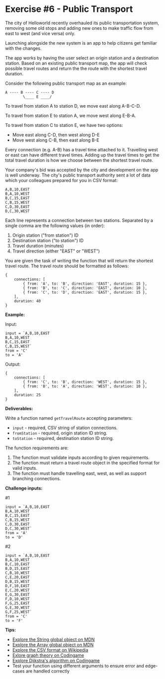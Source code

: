 # Exercise #6 - Public Transport

The city of Helloworld recently overhauled its public transportation system, removing some old stops and adding new ones to make traffic flow from east to west (and vice versa) only.

Launching alongside the new system is an app to help citizens get familiar with the changes.

The app works by having the user select an origin station and a destination station. Based on an existing public transport map, the app will check possible travel routes and return the the route with the shortest travel duration.

Consider the following public transport map as an example:

```
A ---- B ---- C ---- D
        \____ E ____/
```

To travel from station A to station D, we move east along A-B-C-D.

To travel from station E to station A, we move west along E-B-A.

To travel from station C to station E, we have two options:
- Move east along C-D, then west along D-E
- Move west along C-B, then east along B-E

Every connection (e.g. A-B) has a travel time attached to it. Travelling west or east can have different travel times. Adding up the travel times to get the total travel duration is how we choose between the shortest travel route.

Your company's bid was accepted by the city and development on the app is well underway. The city's public transport authority sent a lot of data which your colleagues prepared for you in CSV format:

```
A,B,10,EAST
B,A,10,WEST
B,C,15,EAST
C,B,15,WEST
C,D,30,EAST
D,C,30,WEST
```

Each line represents a connection between two stations. Separated by a single comma are the following values (in order):
1. Origin station ("from station") ID
2. Destination station ("to station") ID
3. Travel duration (minutes)
4. Travel direction (either "EAST" or "WEST")

You are given the task of writing the function that will return the shortest travel route. The travel route should be formatted as follows:

```
{
    connections: [
        { from: 'A', to: 'B', direction: 'EAST', duration: 15 },
        { from: 'B', to: 'C', direction: 'EAST', duration: 10 },
        { from: 'C', to: 'D', direction: 'EAST', duration: 15 },
    ],
    duration: 40
}
```

**Example:**

Input: 

```
input = `A,B,10,EAST
B,A,10,WEST
B,C,15,EAST
C,B,15,WEST`
from = 'C'
to = 'A'
```

Output:

```
{
    connections: [
        { from: 'C', to: 'B', direction: 'WEST', duration: 15 },
        { from: 'B', to: 'A', direction: 'WEST', duration: 10 },
    ],
    duration: 25
}
```

**Deliverables:**

Write a function named `getTravelRoute` accepting parameters:

* `input` - required, CSV string of station connections.
* `fromStation` - required, origin station ID string.
* `toStation` - required, destination station ID string.

The function requirements are:

1. The function must validate inputs according to given requirements.
2. The function must return a travel route object in the specified format for valid inputs.
3. The function must handle travelling east, west, as well as support branching connections.

**Challenge inputs:**

#1

```
input = `A,B,10,EAST
B,A,10,WEST
B,C,15,EAST
C,B,15,WEST
C,D,30,EAST
D,C,30,WEST`
from = 'A'
to = 'D'
```

#2

```
input = `A,B,10,EAST
B,A,10,WEST
B,C,10,EAST
B,D,15,EAST
C,B,10,WEST
C,E,20,EAST
D,B,15,WEST
D,F,10,EAST
E,C,20,WEST
E,G,30,EAST
F,D,10,WEST
F,G,25,EAST
G,E,30,WEST
G,F,25,WEST`
from = 'C'
to = 'F'
```

**Tips:**

* [Explore the String global object on MDN](https://developer.mozilla.org/en-US/docs/Web/JavaScript/Reference/Global_Objects/String)
* [Explore the Array global object on MDN](https://developer.mozilla.org/en-US/docs/Web/JavaScript/Reference/Global_Objects/Array)
* [Explore the CSV format on Wikipedia](https://en.wikipedia.org/wiki/Comma-separated_values)
* [Exlore graph theory on Codingame](https://www.codingame.com/playgrounds/5470/graph-theory-basics/basics)
* [Explore Dijkstra's algorithm on Codingame](https://www.codingame.com/playgrounds/1608/shortest-paths-with-dijkstras-algorithm/introduction)
* Test your function using different arguments to ensure error and edge-cases are handled correctly
